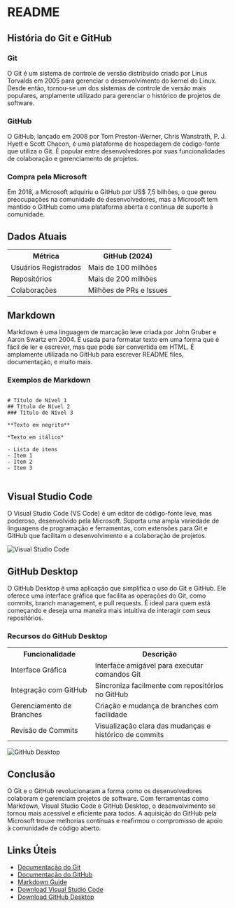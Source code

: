 </head>
<body>

<h1>README</h1>

<h2>História do Git e GitHub</h2>

<h3>Git</h3>
<p>O Git é um sistema de controle de versão distribuído criado por Linus Torvalds em 2005 para gerenciar o desenvolvimento do kernel do Linux. Desde então, tornou-se um dos sistemas de controle de versão mais populares, amplamente utilizado para gerenciar o histórico de projetos de software.</p>

<h3>GitHub</h3>
<p>O GitHub, lançado em 2008 por Tom Preston-Werner, Chris Wanstrath, P. J. Hyett e Scott Chacon, é uma plataforma de hospedagem de código-fonte que utiliza o Git. É popular entre desenvolvedores por suas funcionalidades de colaboração e gerenciamento de projetos.</p>

<h3>Compra pela Microsoft</h3>
<p>Em 2018, a Microsoft adquiriu o GitHub por US$ 7,5 bilhões, o que gerou preocupações na comunidade de desenvolvedores, mas a Microsoft tem mantido o GitHub como uma plataforma aberta e contínua de suporte à comunidade.</p>

<h2>Dados Atuais</h2>

<table>
    <tr>
        <th>Métrica</th>
        <th>GitHub (2024)</th>
    </tr>
    <tr>
        <td>Usuários Registrados</td>
        <td>Mais de 100 milhões</td>
    </tr>
    <tr>
        <td>Repositórios</td>
        <td>Mais de 200 milhões</td>
    </tr>
    <tr>
        <td>Colaborações</td>
        <td>Milhões de PRs e Issues</td>
    </tr>
</table>

<h2>Markdown</h2>

<p>Markdown é uma linguagem de marcação leve criada por John Gruber e Aaron Swartz em 2004. É usada para formatar texto em uma forma que é fácil de ler e escrever, mas que pode ser convertida em HTML. É amplamente utilizada no GitHub para escrever README files, documentação, e muito mais.</p>

<h3>Exemplos de Markdown</h3>

<pre>
<code>
# Título de Nível 1
## Título de Nível 2
### Título de Nível 3

**Texto em negrito**

*Texto em itálico*

- Lista de itens
- Item 1
- Item 2
- Item 3
</code>
</pre>

<h2>Visual Studio Code</h2>

<p>O Visual Studio Code (VS Code) é um editor de código-fonte leve, mas poderoso, desenvolvido pela Microsoft. Suporta uma ampla variedade de linguagens de programação e ferramentas, com extensões para Git e GitHub que facilitam o desenvolvimento e a colaboração de projetos.</p>

<img src="https://code.visualstudio.com/assets/images/code-stable.png" alt="Visual Studio Code">

<h2>GitHub Desktop</h2>

<p>O GitHub Desktop é uma aplicação que simplifica o uso do Git e GitHub. Ele oferece uma interface gráfica que facilita as operações do Git, como commits, branch management, e pull requests. É ideal para quem está começando e deseja uma maneira mais intuitiva de interagir com seus repositórios.</p>

<h3>Recursos do GitHub Desktop</h3>

<table>
    <tr>
        <th>Funcionalidade</th>
        <th>Descrição</th>
    </tr>
    <tr>
        <td>Interface Gráfica</td>
        <td>Interface amigável para executar comandos Git</td>
    </tr>
    <tr>
        <td>Integração com GitHub</td>
        <td>Sincroniza facilmente com repositórios no GitHub</td>
    </tr>
    <tr>
        <td>Gerenciamento de Branches</td>
        <td>Criação e mudança de branches com facilidade</td>
    </tr>
    <tr>
        <td>Revisão de Commits</td>
        <td>Visualização clara das mudanças e histórico de commits</td>
    </tr>
</table>

<img src="https://desktop.github.com/images/github-desktop-screenshot.png" alt="GitHub Desktop">

<h2>Conclusão</h2>

<p>O Git e o GitHub revolucionaram a forma como os desenvolvedores colaboram e gerenciam projetos de software. Com ferramentas como Markdown, Visual Studio Code e GitHub Desktop, o desenvolvimento se tornou mais acessível e eficiente para todos. A aquisição do GitHub pela Microsoft trouxe melhorias contínuas e reafirmou o compromisso de apoio à comunidade de código aberto.</p>

<h2>Links Úteis</h2>
<ul>
    <li><a href="https://git-scm.com/doc">Documentação do Git</a></li>
    <li><a href="https://docs.github.com">Documentação do GitHub</a></li>
    <li><a href="https://www.markdownguide.org">Markdown Guide</a></li>
    <li><a href="https://code.visualstudio.com">Download Visual Studio Code</a></li>
    <li><a href="https://desktop.github.com">Download GitHub Desktop</a></li>
</ul>

</body>